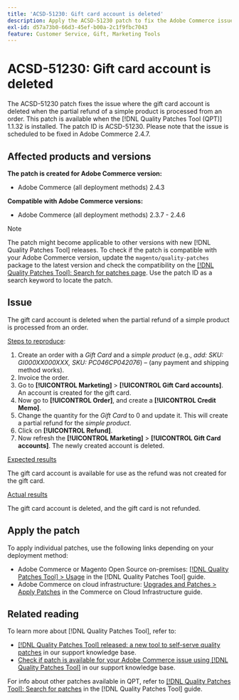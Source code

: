 ```yaml
---
title: 'ACSD-51230: Gift card account is deleted'
description: Apply the ACSD-51230 patch to fix the Adobe Commerce issue where the gift card account is deleted when the partial refund of a simple product is processed from an order.
exl-id: d57a73b0-66d3-45ef-b00a-2c1f9fbc7043
feature: Customer Service, Gift, Marketing Tools
---
```

# ACSD-51230: Gift card account is deleted 

The ACSD-51230 patch fixes the issue where the gift card account is deleted when the partial refund of a simple product is processed from an order. This patch is available when the [!DNL Quality Patches Tool (QPT)] 1.1.32 is installed. The patch ID is ACSD-51230. Please note that the issue is scheduled to be fixed in Adobe Commerce 2.4.7.

## Affected products and versions

**The patch is created for Adobe Commerce version:**

* Adobe Commerce (all deployment methods) 2.4.3

**Compatible with Adobe Commerce versions:**

* Adobe Commerce (all deployment methods) 2.3.7 - 2.4.6

>[!NOTE]
>
>The patch might become applicable to other versions with new [!DNL Quality Patches Tool] releases. To check if the patch is compatible with your Adobe Commerce version, update the `magento/quality-patches` package to the latest version and check the compatibility on the [[!DNL Quality Patches Tool]: Search for patches page](https://experienceleague.adobe.com/tools/commerce-quality-patches/index.html). Use the patch ID as a search keyword to locate the patch.

## Issue

The gift card account is deleted when the partial refund of a simple product is processed from an order.

<u>Steps to reproduce</u>:

1. Create an order with a *Gift Card* and a *simple product* (e.g., *add: SKU: GI000XX000XXX, SKU: PC046CP042076*) – (any payment and shipping method works).
1. Invoice the order.
1. Go to **[!UICONTROL Marketing]** > **[!UICONTROL Gift Card accounts]**. An account is created for the gift card.
1. Now go to **[!UICONTROL Order]**, and create a **[!UICONTROL Credit Memo]**.
1. Change the quantity for the *Gift Card* to 0 and update it. This will create a partial refund for the *simple product*.
1. Click on **[!UICONTROL Refund]**.
1. Now refresh the **[!UICONTROL Marketing]** > **[!UICONTROL Gift Card accounts]**. The newly created account is deleted.

<u>Expected results</u>

The gift card account is available for use as the refund was not created for the gift card.

<u>Actual results</u>

The gift card account is deleted, and the gift card is not refunded.

## Apply the patch

To apply individual patches, use the following links depending on your deployment method:

* Adobe Commerce or Magento Open Source on-premises: [[!DNL Quality Patches Tool] > Usage](https://experienceleague.adobe.com/docs/commerce-operations/tools/quality-patches-tool/usage.html) in the [!DNL Quality Patches Tool] guide.
* Adobe Commerce on cloud infrastructure: [Upgrades and Patches > Apply Patches](https://experienceleague.adobe.com/docs/commerce-cloud-service/user-guide/develop/upgrade/apply-patches.html) in the Commerce on Cloud Infrastructure guide.

## Related reading

To learn more about [!DNL Quality Patches Tool], refer to:

* [[!DNL Quality Patches Tool] released: a new tool to self-serve quality patches](/help/announcements/adobe-commerce-announcements/magento-quality-patches-released-new-tool-to-self-serve-quality-patches.md) in our support knowledge base.
* [Check if patch is available for your Adobe Commerce issue using [!DNL Quality Patches Tool]](/help/support-tools/patches-available-in-qpt-tool/check-patch-for-magento-issue-with-magento-quality-patches.md) in our support knowledge base.

For info about other patches available in QPT, refer to [[!DNL Quality Patches Tool]: Search for patches](https://experienceleague.adobe.com/tools/commerce-quality-patches/index.html) in the [!DNL Quality Patches Tool] guide.

